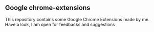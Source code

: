 ## Google chrome-extensions
This repository contains some Google Chrome Extensions made by me. Have a look, I am open for feedbacks and suggestions 
